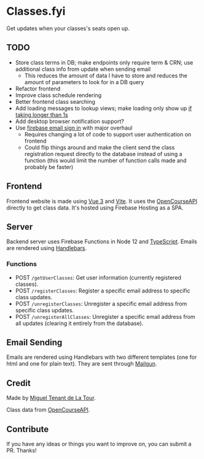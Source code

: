 # Classes.fyi

Get updates when your classes's seats open up.

## TODO

- Store class terms in DB; make endpoints only require term & CRN; use additional class info from update when sending email
  - This reduces the amount of data I have to store and reduces the amount of parameters to look for in a DB query
- Refactor frontend
- Improve class schedule rendering
- Better frontend class searching
- Add loading messages to lookup views; make loading only show up [if taking longer than 1s](https://www.smashingmagazine.com/2016/12/best-practices-for-animated-progress-indicators/)
- Add desktop browser notification support?
- Use [firebase email sign in](https://firebase.google.com/docs/auth/web/email-link-auth) with major overhaul
  - Requires changing a lot of code to support user authentication on frontend
  - Could flip things around and make the client send the class registration request directly to the database instead of using a function (this would limit the number of function calls made and probably be faster)

## Frontend

Frontend website is made using [Vue 3](https://github.com/vuejs/vue-next) and [Vite](https://github.com/vitejs/vite). It uses the [OpenCourseAPI](https://github.com/OpenCourseAPI/OpenCourseAPI) directly to get class data. It's hosted using Firebase Hosting as a SPA.

## Server

Backend server uses Firebase Functions in Node 12 and [TypeScript](https://www.typescriptlang.org/). Emails are rendered using [Handlebars](https://handlebarsjs.com).

### Functions

- POST `/getUserClasses`: Get user information (currently registered classes).
- POST `/registerClasses`: Register a specific email address to specific class updates.
- POST `/unregisterClasses`: Unregister a specific email address from specific class updates.
- POST `/unregisterAllClasses`: Unregister a specific email address from all updates (clearing it entirely from the database).

## Email Sending

Emails are rendered using Handlebars with two different templates (one for html and one for plain text). They are sent through [Mailgun](https://www.mailgun.com/).

## Credit

Made by [Miguel Tenant de La Tour](https://github.com/Pandawan).

Class data from [OpenCourseAPI](https://github.com/OpenCourseAPI/OpenCourseAPI).

## Contribute

If you have any ideas or things you want to improve on, you can submit a PR. Thanks!
